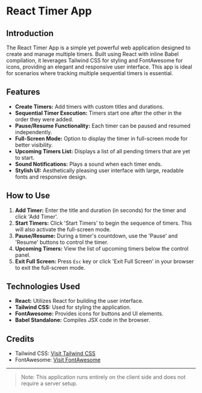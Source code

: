 # React Timer App

## Introduction
The React Timer App is a simple yet powerful web application designed to create and manage multiple timers. Built using React with inline Babel compilation, it leverages Tailwind CSS for styling and FontAwesome for icons, providing an elegant and responsive user interface. This app is ideal for scenarios where tracking multiple sequential timers is essential.

## Features
- **Create Timers:** Add timers with custom titles and durations.
- **Sequential Timer Execution:** Timers start one after the other in the order they were added.
- **Pause/Resume Functionality:** Each timer can be paused and resumed independently.
- **Full-Screen Mode:** Option to display the timer in full-screen mode for better visibility.
- **Upcoming Timers List:** Displays a list of all pending timers that are yet to start.
- **Sound Notifications:** Plays a sound when each timer ends.
- **Stylish UI:** Aesthetically pleasing user interface with large, readable fonts and responsive design.

## How to Use
1. **Add Timer:** Enter the title and duration (in seconds) for the timer and click 'Add Timer'.
2. **Start Timers:** Click 'Start Timers' to begin the sequence of timers. This will also activate the full-screen mode.
3. **Pause/Resume:** During a timer's countdown, use the 'Pause' and 'Resume' buttons to control the timer.
4. **Upcoming Timers:** View the list of upcoming timers below the control panel.
5. **Exit Full Screen:** Press `Esc` key or click 'Exit Full Screen' in your browser to exit the full-screen mode.

## Technologies Used
- **React:** Utilizes React for building the user interface.
- **Tailwind CSS:** Used for styling the application.
- **FontAwesome:** Provides icons for buttons and UI elements.
- **Babel Standalone:** Compiles JSX code in the browser.

## Credits
- Tailwind CSS: [Visit Tailwind CSS](https://tailwindcss.com/)
- FontAwesome: [Visit FontAwesome](https://fontawesome.com/)

---

> Note: This application runs entirely on the client side and does not require a server setup.
